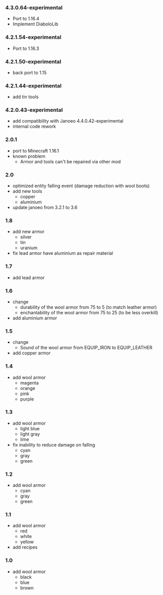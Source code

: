 ### 4.3.0.64-experimental
+ Port to 1.16.4
+ Implement DiaboloLib

### 4.2.1.54-experimental
+ Port to 1.16.3

### 4.2.1.50-experimental
+ back port to 1.15

### 4.2.1.44-experimental
+ add tin tools

### 4.2.0.43-experimental
+ add compatibility with Janoeo 4.4.0.42-experimental
+ internal code rework

### 2.0.1
+ port to Minecraft 1.16.1
+ known problem
    + Armor and tools can't be repaired via other mod

### 2.0
+ optimized entity falling event (damage reduction with wool boots)
+ add new tools
    + copper
    + aluminium
+ update janoeo from 3.2.1 to 3.6

### 1.8
+ add new armor
    + silver
    + tin
    + uranium
+ fix lead armor have aluminium as repair material
### 1.7
+ add lead armor
### 1.6
+ change
    + durability of the wool armor from 75 to 5 (to match leather armor)
    + enchantability of the wool armor from 75 to 25 (to be less overkill)
+ add aluminium armor
### 1.5
+ change
    + Sound of the wool armor from EQUIP_IRON to EQUIP_LEATHER
+ add copper armor
### 1.4
+ add wool armor
    + magenta
    + orange
    + pink
    + purple
### 1.3
+ add wool armor
    + light blue
    + light gray
    + lime
+ fix inability to reduce damage on falling
    + cyan
    + gray
    + green
### 1.2
+ add wool armor
    + cyan
    + gray
    + green
### 1.1
+ add wool armor
    + red
    + white
    + yellow
+ add recipes
### 1.0
+ add wool armor
    + black
    + blue
    + brown
